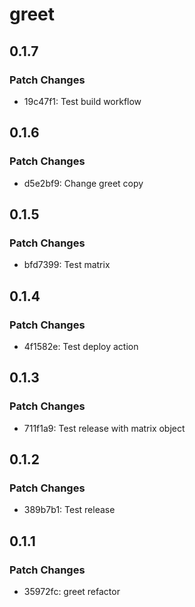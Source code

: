 # greet

## 0.1.7

### Patch Changes

- 19c47f1: Test build workflow

## 0.1.6

### Patch Changes

- d5e2bf9: Change greet copy

## 0.1.5

### Patch Changes

- bfd7399: Test matrix

## 0.1.4

### Patch Changes

- 4f1582e: Test deploy action

## 0.1.3

### Patch Changes

- 711f1a9: Test release with matrix object

## 0.1.2

### Patch Changes

- 389b7b1: Test release

## 0.1.1

### Patch Changes

- 35972fc: greet refactor
